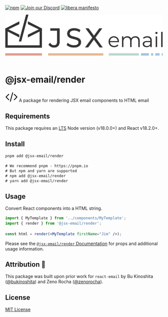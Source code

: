 [npm]: https://img.shields.io/npm/v/@jsx-email/render
[npm-url]: https://www.npmjs.com/package/@jsx-email/render

[![npm][npm]][npm-url]
[![Join our Discord](https://img.shields.io/badge/join_our-Discord-5a64ea)](https://discord.gg/FywZN57mTg)
[![libera manifesto](https://img.shields.io/badge/libera-manifesto-lightgrey.svg)](https://liberamanifesto.com)

<div align="center">
	<img src="https://raw.githubusercontent.com/shellscape/jsx-email/main/assets/npm-header.svg" alt="JSX email"><br/><br/>
</div>

# @jsx-email/render

<div>
  <img src="https://raw.githubusercontent.com/shellscape/jsx-email/main/assets/brackets.svg" alt="JSX email" valign="sub">
  A package for rendering JSX email components to HTML email
<div>

## Requirements

This package requires an [LTS](https://github.com/nodejs/Release) Node version (v18.0.0+) and React v18.2.0+.

## Install

```shell
pnpm add @jsx-email/render

# We recommend pnpm - https://pnpm.io
# But npm and yarn are supported
# npm add @jsx-email/render
# yarn add @jsx-email/render
```

## Usage

Convert React components into a HTML string.

```jsx
import { MyTemplate } from '../components/MyTemplate';
import { render } from '@jsx-email/render';

const html = render(<MyTemplate firstName="Jim" />);
```

Please see the [`@jsx-email/render` Documentation](https://jsx.email/docs/core/render) for props and additional usage information.

## Attribution 🧡

This package was built upon prior work for `react-email` by Bu Kinoshita ([@bukinoshita](https://twitter.com/bukinoshita)) and Zeno Rocha ([@zenorocha](https://twitter.com/zenorocha)).

## License

[MIT License](./LICENSE.md)
